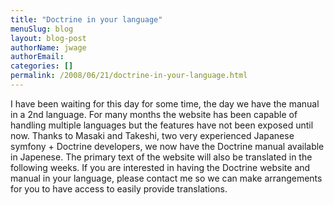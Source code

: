 ```yaml
---
title: "Doctrine in your language"
menuSlug: blog
layout: blog-post
authorName: jwage
authorEmail:
categories: []
permalink: /2008/06/21/doctrine-in-your-language.html
---
```

I have been waiting for this day for some time, the day we have the
manual in a 2nd language. For many months the website has been capable
of handling multiple languages but the features have not been exposed
until now. Thanks to Masaki and Takeshi, two very experienced Japanese
symfony + Doctrine developers, we now have the Doctrine manual available
in Japenese. The primary text of the website will also be translated in
the following weeks. If you are interested in having the Doctrine
website and manual in your language, please contact me so we can make
arrangements for you to have access to easily provide translations.
